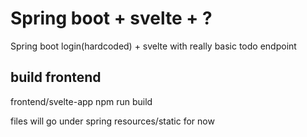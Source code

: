 # Spring boot + svelte + ?

Spring boot login(hardcoded) + svelte with really basic todo endpoint


## build frontend
frontend/svelte-app
npm run build

files will go under spring resources/static for now

